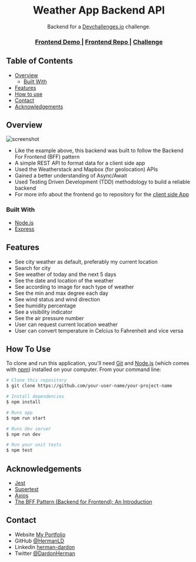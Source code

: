 <!-- Please update value in the {}  -->

<h1 align="center">Weather App Backend API</h1>

<div align="center">
   Backend for a <a href="http://devchallenges.io" target="_blank">Devchallenges.io</a> challenge.
</div>
<div align="center">
  <h3>
    <a href="https://weather-app-frontend-sigma.vercel.app/">
      Frontend Demo
    </a>
    <span> | </span>
    <a href="https://github.com/HermanLD/weather-app-frontend">
      Frontend Repo
    </a>
    <span> | </span>
    <a href="https://devchallenges.io/challenges/mM1UIenRhK808W8qmLWv">
      Challenge
    </a>
  </h3>
</div>

<!-- TABLE OF CONTENTS -->

## Table of Contents

- [Overview](#overview)
  - [Built With](#built-with)
- [Features](#features)
- [How to use](#how-to-use)
- [Contact](#contact)
- [Acknowledgements](#acknowledgements)

<!-- OVERVIEW -->

## Overview

![screenshot](https://miro.medium.com/max/1400/1*2BaGJecjJNBk0gGCUQJO2w.png)

<!-- Introduce your projects by taking a screenshot or a gif. Try to tell visitors a story about your project by answering: -->

- Like the example above, this backend was built to follow the Backend For Frontend (BFF) pattern
- A simple REST API to format data for a client side app
- Used the Weatherstack and Mapbox (for geolocation) APIs
- Gained a better understanding of Async/Await
- Used Testing Driven Development (TDD) methodology to build a reliable backend
- For more info about the frontend go to repository for the [client side App](https://github.com/HermanLD/weather-app-frontend)

### Built With

<!-- This section should list any major frameworks that you built your project using. Here are a few examples.-->

- [Node.js](https://nodejs.org/)
- [Express](https://expressjs.com/)

## Features

<!-- List the features of your application or follow the template. Don't share the figma file here :) -->

- See city weather as default, preferably my current location
- Search for city
- See weather of today and the next 5 days
- See the date and location of the weather
- See according to image for each type of weather
- See the min and max degree each day
- See wind status and wind direction
- See humidity percentage
- See a visibility indicator
- See the air pressure number
- User can request current location weather
- User can convert temperature in Celcius to Fahrenheit and vice versa

## How To Use

To clone and run this application, you'll need [Git](https://git-scm.com) and [Node.js](https://nodejs.org/en/download/) (which comes with [npm](http://npmjs.com)) installed on your computer. From your command line:

```bash
# Clone this repository
$ git clone https://github.com/your-user-name/your-project-name

# Install dependencies
$ npm install

# Runs app
$ npm run start

# Runs dev server
$ npm run dev

# Run your unit tests
$ npm test

```

## Acknowledgements

<!-- This section should list any articles or add-ons/plugins that helps you to complete the project. This is optional but it will help you in the future. For example: -->

- [Jest](https://jestjs.io/)
- [Supertest](https://www.npmjs.com/package/supertest)
- [Axios](https://axios-http.com/)
- [The BFF Pattern (Backend for Frontend): An Introduction](https://blog.bitsrc.io/bff-pattern-backend-for-frontend-an-introduction-e4fa965128bf)

## Contact

- Website [My Portfolio](https://portfolio-olive-alpha.vercel.app/)
- GitHub [@HermanLD](https://github.com/HermanLD/)
- Linkedin [herman-dardon](https://www.linkedin.com/in/herman-dardon/)
- Twitter [@DardonHerman](https://twitter.com/DardonHerman/)
